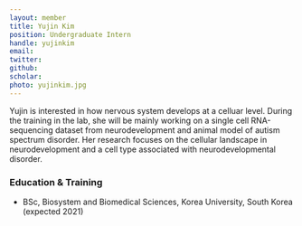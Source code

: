 ```yaml
---
layout: member
title: Yujin Kim
position: Undergraduate Intern
handle: yujinkim
email:
twitter:
github:
scholar: 
photo: yujinkim.jpg
---
```


  Yujin is interested in how nervous system develops at a celluar level. During the training in the lab, she will be mainly working on a single cell RNA-sequencing dataset from neurodevelopment and animal model of autism spectrum disorder. Her research focuses on the cellular landscape in neurodevelopment and a cell type associated with neurodevelopmental disorder. 


### Education & Training
- BSc, Biosystem and Biomedical Sciences, Korea University, South Korea (expected 2021)